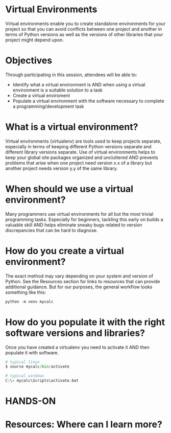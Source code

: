 # Virtual Environments
Virtual environments enable you to create standalone environments for your project so that you can avoid conflicts between one project and another in terms of Python versions as well as the versions of other libraries that your project might depend upon.

# Objectives
Through participating in this session, attendees will be able to:
* Identify what a virtual environment is AND when using a virtual environment is a suitable solution to a task
* Create a virtual enviroment
* Populate a virtual environment with the software necessary to complete a programming/development task

# What is a virtual environment?
Virtual environments (virtualenv) are tools used to keep projects separate, especially in terms of keeping different Python versions separate and different library versions separate. Use of virtual environments helps to keep your global site packages organized and uncluttered AND prevents problems that arise when one project need version x.x of a library but another project needs version y.y of the same library.

# When should we use a virtual environment?
Many programmers use virtual environments for all but the most trivial programming tasks. Especially for beginners, tackling this early on builds a valuable skill AND helps eliminate sneaky bugs related to version discrepancies that can be hard to diagnose.

# How do you create a virtual environment? 
The exact method may vary depending on your system and version of Python. See the Resources section for links to resources that can provide additional guidance. But for our purposes, the general workflow looks something like this:

```python
python -m venv mycalc
```

# How do you populate it with the right software versions and libraries?
Once you have created a virtualenv you need to activate it AND then populate it with software.

```python
# typical linux
$ source mycalc/bin/activate

# typical windows 
C:\> mycalc\Scripts\activate.bat
```


# HANDS-ON

# Resources: Where can I learn more?
